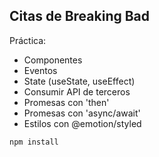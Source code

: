 ## Citas de Breaking Bad

Práctica:
- Componentes
- Eventos
- State (useState, useEffect)
- Consumir API de terceros
- Promesas con 'then'
- Promesas con 'async/await'
- Estilos con @emotion/styled

```
npm install
```
